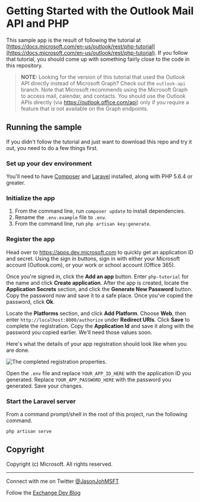# Getting Started with the Outlook Mail API and PHP #

This sample app is the result of following the tutorial at [https://docs.microsoft.com/en-us/outlook/rest/php-tutorial](https://docs.microsoft.com/en-us/outlook/rest/php-tutorial). If you follow that tutorial, you should come up with something fairly close to the code in this repository.

> **NOTE:** Looking for the version of this tutorial that used the Outlook API directly instead of Microsoft Graph? Check out the `outlook-api` branch. Note that Microsoft recommends using the Microsoft Graph to access mail, calendar, and contacts. You should use the Outlook APIs directly (via https://outlook.office.com/api) only if you require a feature that is not available on the Graph endpoints.

## Running the sample

If you didn't follow the tutorial and just want to download this repo and try it out, you need to do a few things first.

### Set up your dev environment

You'll need to have [Composer](http://getcomposer.org/) and [Laravel](https://laravel.com) installed, along with PHP 5.6.4 or greater.

### Initialize the app

1. From the command line, run `composer update` to install dependencies.
1. Rename the `.env.example` file to `.env`.
1. From the command line, run `php artisan key:generate`.

### Register the app

Head over to https://apps.dev.microsoft.com to quickly get an application ID and secret. Using the sign in buttons, sign in with either your Microsoft account (Outlook.com), or your work or school account (Office 365).

Once you're signed in, click the **Add an app** button. Enter `php-tutorial` for the name and click **Create application**. After the app is created, locate the **Application Secrets** section, and click the **Generate New Password** button. Copy the password now and save it to a safe place. Once you've copied the password, click **Ok**.

Locate the **Platforms** section, and click **Add Platform**. Choose **Web**, then enter `http://localhost:8000/authorize` under **Redirect URIs**. Click **Save** to complete the registration. Copy the **Application Id** and save it along with the password you copied earlier. We'll need those values soon.

Here's what the details of your app registration should look like when you are done.

![The completed registration properties.](./readme-images/php-tutorial.PNG)

Open the `.env` file and replace `YOUR_APP_ID_HERE` with the application ID you generated. Replace `YOUR_APP_PASSWORD_HERE` with the password you generated. Save your changes.

### Start the Laravel server

From a command prompt/shell in the root of this project, run the following command.

```Shell
php artisan serve
```

## Copyright ##

Copyright (c) Microsoft. All rights reserved.

----------
Connect with me on Twitter [@JasonJohMSFT](https://twitter.com/JasonJohMSFT)

Follow the [Exchange Dev Blog](http://blogs.msdn.com/b/exchangedev/)
